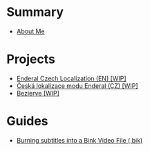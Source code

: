 # Summary

- [About Me](about-me.md)

# Projects

- [Enderal Czech Localization (EN) [WIP]](enderal-localization-en.md)
- [Česká lokalizace modu Enderal (CZ) [WIP]](enderal-localization-cz.md)
- [Bezierve [WIP]](bezierve.md)

# Guides

- [Burning subtitles into a Bink Video File (.bik)](subtitles.md)
